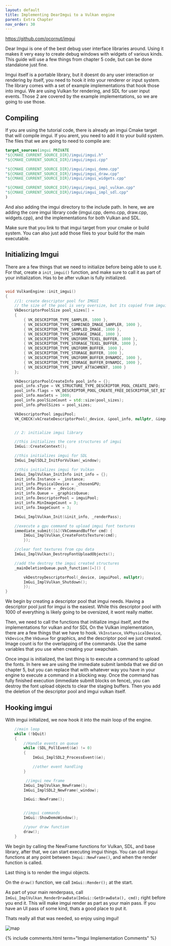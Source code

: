 ```yaml
---
layout: default
title: Implementing DearImgui to a Vulkan engine
parent: Extra Chapter
nav_order: 30
---
```


https://github.com/ocornut/imgui

Dear Imgui is one of the best debug user interface libraries around. Using it makes it very easy to create debug windows with widgets of various kinds.
This guide will use a few things from chapter 5 code, but can be done standalone just fine.

Imgui itself is a portable library, but it doesnt do any user interaction or rendering by itself, you need to hook it into your renderer or input system. The library comes with a set of example implementations that hook those into imgui.
We are using Vulkan for rendering, and SDL for user input events. Those 2 are covered by the example implementations, so we are going to use those.

## Compiling
If you are using the tutorial code, there is already an imgui Cmake target that will compile imgui. If you arent, you need to add it to your build system.
The files that we are going to need to compile are:
```cmake
target_sources(imgui PRIVATE 
"${CMAKE_CURRENT_SOURCE_DIR}/imgui/imgui.h"
"${CMAKE_CURRENT_SOURCE_DIR}/imgui/imgui.cpp"

"${CMAKE_CURRENT_SOURCE_DIR}/imgui/imgui_demo.cpp"
"${CMAKE_CURRENT_SOURCE_DIR}/imgui/imgui_draw.cpp"
"${CMAKE_CURRENT_SOURCE_DIR}/imgui/imgui_widgets.cpp"

"${CMAKE_CURRENT_SOURCE_DIR}/imgui/imgui_impl_vulkan.cpp"
"${CMAKE_CURRENT_SOURCE_DIR}/imgui/imgui_impl_sdl.cpp"
)
```

And also adding the imgui directory to the include path. In here, we are adding the core imgui library code (imgui.cpp, demo.cpp, draw.cpp, widgets.cpp), and the implementations for both Vulkan and SDL.

Make sure that you link to that imgui target from your cmake or build system. You can also just add those files to your build for the main executable.

## Initializing Imgui
There are a few things that we need to initialize before being able to use it.
For that, create a `init_imgui()` function, and make sure to call it as part of your initialization. Has to be after vulkan is fully initialized.

```cpp

void VulkanEngine::init_imgui()
{
	//1: create descriptor pool for IMGUI
	// the size of the pool is very oversize, but its copied from imgui demo itself.
	VkDescriptorPoolSize pool_sizes[] =
	{
		{ VK_DESCRIPTOR_TYPE_SAMPLER, 1000 },
		{ VK_DESCRIPTOR_TYPE_COMBINED_IMAGE_SAMPLER, 1000 },
		{ VK_DESCRIPTOR_TYPE_SAMPLED_IMAGE, 1000 },
		{ VK_DESCRIPTOR_TYPE_STORAGE_IMAGE, 1000 },
		{ VK_DESCRIPTOR_TYPE_UNIFORM_TEXEL_BUFFER, 1000 },
		{ VK_DESCRIPTOR_TYPE_STORAGE_TEXEL_BUFFER, 1000 },
		{ VK_DESCRIPTOR_TYPE_UNIFORM_BUFFER, 1000 },
		{ VK_DESCRIPTOR_TYPE_STORAGE_BUFFER, 1000 },
		{ VK_DESCRIPTOR_TYPE_UNIFORM_BUFFER_DYNAMIC, 1000 },
		{ VK_DESCRIPTOR_TYPE_STORAGE_BUFFER_DYNAMIC, 1000 },
		{ VK_DESCRIPTOR_TYPE_INPUT_ATTACHMENT, 1000 }
	};

	VkDescriptorPoolCreateInfo pool_info = {};
	pool_info.sType = VK_STRUCTURE_TYPE_DESCRIPTOR_POOL_CREATE_INFO;
	pool_info.flags = VK_DESCRIPTOR_POOL_CREATE_FREE_DESCRIPTOR_SET_BIT;
	pool_info.maxSets = 1000;
	pool_info.poolSizeCount = std::size(pool_sizes);
	pool_info.pPoolSizes = pool_sizes;

	VkDescriptorPool imguiPool;
	VK_CHECK(vkCreateDescriptorPool(_device, &pool_info, nullptr, &imguiPool));


	// 2: initialize imgui library

	//this initializes the core structures of imgui
	ImGui::CreateContext();

	//this initializes imgui for SDL
	ImGui_ImplSDL2_InitForVulkan(_window);

	//this initializes imgui for Vulkan
	ImGui_ImplVulkan_InitInfo init_info = {};
	init_info.Instance = _instance;
	init_info.PhysicalDevice = _chosenGPU;
	init_info.Device = _device;
	init_info.Queue = _graphicsQueue;
	init_info.DescriptorPool = imguiPool;
	init_info.MinImageCount = 3;
	init_info.ImageCount = 3;

	ImGui_ImplVulkan_Init(&init_info, _renderPass);

	//execute a gpu command to upload imgui font textures
	immediate_submit([&](VkCommandBuffer cmd) {
		ImGui_ImplVulkan_CreateFontsTexture(cmd);
		});

	//clear font textures from cpu data
	ImGui_ImplVulkan_DestroyFontUploadObjects();

	//add the destroy the imgui created structures
	_mainDeletionQueue.push_function([=]() {

		vkDestroyDescriptorPool(_device, imguiPool, nullptr);
		ImGui_ImplVulkan_Shutdown();
		});
}

```

We begin by creating a descriptor pool that imgui needs. Having a descriptor pool just for imgui is the easiest. While this descriptor pool with 1000 of everything is likely going to be oversized, it wont really matter. 

Then, we need to call the functions that initialize imgui itself, and the implementations for vulkan and for SDL
On the Vulkan implementation, there are a few things that we have to hook. `VkInstance`, `VkPhysicalDevice`, `VkDevice`,the  `VkQueue` for graphics, and the descriptor pool we just created. Image count is for the overlapping of the commands. Use the same variables that you use when creating your swapchain.

Once imgui is initialized, the last thing is to execute a command to upload the fonts. In here we are using the immediate submit lambda that we did on chapter 5, but you can replace that with whatever way you have in your engine to execute a command in a blocking way. Once the command has fully finished execution (immediate submit blocks on fence), you can destroy the font upload objects to clear the staging buffers. Then you add the deletion of the descriptor pool and imgui vulkan itself.

## Hooking imgui
With imgui initialized, we now hook it into the main loop of the engine. 

```cpp
    //main loop
	while (!bQuit)
	{       
		//Handle events on queue
		while (SDL_PollEvent(&e) != 0)
		{
            ImGui_ImplSDL2_ProcessEvent(&e);

			//other event handling
		}

		 //imgui new frame 
        ImGui_ImplVulkan_NewFrame();
		ImGui_ImplSDL2_NewFrame(_window);

		ImGui::NewFrame();        


        //imgui commands
        ImGui::ShowDemoWindow();

        //your draw function
		draw();
	}
```

We begin by calling the NewFrame functions for Vulkan, SDL, and base library, after that, we can start executing imgui things. You can call imgui functions at any point between `Imgui::NewFrame()`, and when the render function is called.

Last thing is to render the imgui objects.

On the `draw()` function, we call `ImGui::Render();` at the start. 

As part of your main renderpass, call `ImGui_ImplVulkan_RenderDrawData(ImGui::GetDrawData(), cmd);` right before you end it. 
This will make imgui render as part as your main pass. If you have an UI pass of some kind, thats a good place to put it.

Thats really all that was needed, so enjoy using imgui!

![map]({{site.baseurl}}/diagrams/IMGUI.png)


{% include comments.html term="Imgui Implementation Comments" %}







